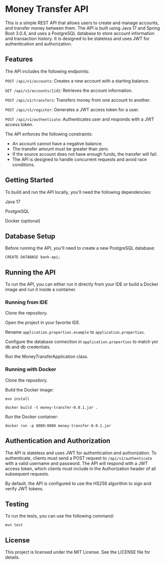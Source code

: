 # Money Transfer API
This is a simple REST API that allows users to create and manage accounts, and transfer money between them. 
The API is built using Java 17 and Spring Boot 3.0.4, and uses a PostgreSQL database to store account information and transaction history. 
It is designed to be stateless and uses JWT for authentication and authorization.

## Features
The API includes the following endpoints:

`POST /api/v1/accounts`: Creates a new account with a starting balance.

`GET /api/v1/accounts/{id}`: Retrieves the account information.

`POST /api/v1/transfers`: Transfers money from one account to another.

`POST /api/v1/register`: Generates a JWT access token for a user.

`POST /api/v1/authenticate`: Authenticates user and responds with a JWT access token.

The API enforces the following constraints:

- An account cannot have a negative balance.
- The transfer amount must be greater than zero.
- If the source account does not have enough funds, the transfer will fail.
- The API is designed to handle concurrent requests and avoid race conditions.

## Getting Started
To build and run the API locally, you'll need the following dependencies:

Java 17

PostgreSQL

Docker (optional)

## Database Setup

Before running the API, you'll need to create a new PostgreSQL database:

```
CREATE DATABASE bank-api;
```

## Running the API
To run the API, you can either run it directly from your IDE or build a Docker image and run it inside a container.

### Running from IDE
Clone the repository.

Open the project in your favorite IDE.

Rename `application.properties.example` to `application.properties`.

Configure the database connection in `application.properties` to match yor db and db credentials.

Run the MoneyTransferApplication class.

### Running with Docker

Clone the repository.

Build the Docker image:

```
mvn install

docker build -t money-transfer-0.0.1.jar .
```
Run the Docker container:
```
docker run -p 8080:8080 money-transfer-0.0.1.jar
```
## Authentication and Authorization

The API is stateless and uses JWT for authentication and authorization. 
To authenticate, clients must send a POST request to `/api/v1/authenticate` with a valid username and password. 
The API will respond with a JWT access token, which clients must include in the Authorization header of all subsequent requests.

By default, the API is configured to use the HS256 algorithm to sign and verify JWT tokens.

## Testing
To run the tests, you can use the following command:

```mvn test```

## License
This project is licensed under the MIT License. See the LICENSE file for details.
